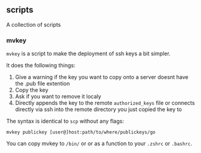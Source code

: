 ## scripts
A collection of scripts

### mvkey
`mvkey` is a script to make the deployment of ssh keys a bit simpler.

It does the following things:

1. Give a warning if the key you want to copy onto a server doesnt have the .pub file extention
2. Copy the key
3. Ask if you want to remove it localy
4. Directly appends the key to the remote `authorized_keys` file or connects directly via ssh into the remote directory you just copied the key to

The syntax is identical to `scp` without any flags:

`mvkey publickey [user@]host:path/to/where/publickeys/go`

You can copy mvkey to `/bin/` or or as a function to your `.zshrc` or `.bashrc`.
